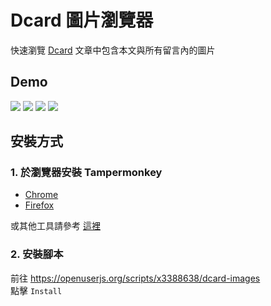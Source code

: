 # Dcard 圖片瀏覽器
快速瀏覽 [Dcard](https://www.dcard.tw/f) 文章中包含本文與所有留言內的圖片

## Demo
![](https://github.com/x3388638/dcard-images/blob/master/demo.gif)
![](https://i.imgur.com/pZNCxqe.jpg)
![](https://i.imgur.com/JB5Y0yt.jpg)
![](https://i.imgur.com/nGcn5pL.jpg)

## 安裝方式
### 1. 於瀏覽器安裝 Tampermonkey
- [Chrome](https://chrome.google.com/webstore/detail/tampermonkey/dhdgffkkebhmkfjojejmpbldmpobfkfo?hl=zh-TW)
- [Firefox](https://addons.mozilla.org/zh-TW/firefox/addon/tampermonkey/)

或其他工具請參考 [這裡](https://openuserjs.org/about/Userscript-Beginners-HOWTO#how-do-i-get-going-)

### 2. 安裝腳本
前往 https://openuserjs.org/scripts/x3388638/dcard-images  
點擊 `Install`
